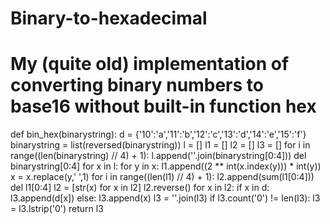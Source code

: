 # Binary-to-hexadecimal
# My (quite old) implementation of converting binary numbers to base16 without built-in function **hex**


def bin_hex(binarystring):
    d = {'10':'a','11':'b','12':'c','13':'d','14':'e','15':'f'}
    binarystring = list(reversed(binarystring))
    l = []
    l1 = []
    l2 = []
    l3 = []
    for i in range((len(binarystring) // 4) + 1):
            l.append(''.join(binarystring[0:4]))
            del binarystring[0:4]
    for x in l:
            for y in x:
                    l1.append((2 ** int(x.index(y))) * int(y))
                    x = x.replace(y,' ',1)
    for i in range((len(l1) // 4) + 1):
            l2.append(sum(l1[0:4]))
            del l1[0:4]
    l2 = [str(x) for x in l2]
    l2.reverse()
    for x in l2:
            if x in d:
                    l3.append(d[x])
            else:
                    l3.append(x)
    l3 = ''.join(l3)
    if l3.count('0') != len(l3):
            l3 = l3.lstrip('0')
    return l3
